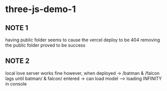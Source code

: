 # three-js-demo-1

## NOTE 1
having public folder seems to cause the vercel deploy to be 404
removing the public folder proved to be success

## NOTE 2
local love server works fine
however, when deployed -> /batman & /falcon lags 
until batman/ & falcon/ entered -> can load model --> loading INFINITY in console
